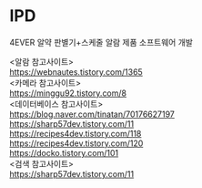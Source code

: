 # IPD
4EVER 알약 판별기+스케줄 알람 제품 소프트웨어 개발  
  
    
<알람 참고사이트>  
https://webnautes.tistory.com/1365  
<카메라 참고사이트>  
https://minggu92.tistory.com/8  
<데이터베이스 참고사이트>  
https://blog.naver.com/tinatan/70176627197  
https://sharp57dev.tistory.com/11  
https://recipes4dev.tistory.com/118  
https://recipes4dev.tistory.com/120  
https://docko.tistory.com/101  
<검색 참고사이트>  
https://sharp57dev.tistory.com/11  
